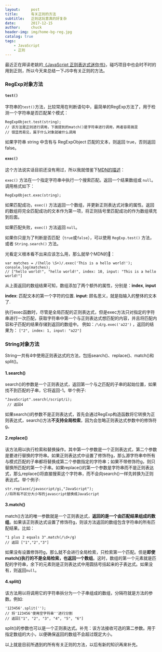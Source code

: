 ```yaml
---
layout:     post                   
title:      有关正则的方法           
subtitle:   正则这玩意真的好复杂
date:       2017-12-15
author:     chuck
header-img: img/home-bg-reg.jpg
catalog: true                      
tags:                               
    - JavaScript
    - 正则
---
```


最近正在拜读老姚的[《JavaScript 正则表达式迷你书》](https://zhuanlan.zhihu.com/p/29707385)，碰巧项目中也会时不时的用到正则，所以今天来总结一下JS中有关正则的方法。

### RegExp对象方法
#### `test()`

字符串的`test()`方法，比较常用在判断语句中，最简单的RegExp方法了，用于检测一个字符串是否匹配某个模式：

```
RegExpObject.test(string);
// 该方法是正则进行调用，下面提到的match()是字符串进行调用，两者容易搞混
// 很显而易见，属于什么对象就被什么调用
```
如果字符串 string 中含有与 RegExpObject 匹配的文本，则返回 true，否则返回 false。

#### `exec()`

这个方法说实话目前还没有用过，所以我就借鉴下[MDN的描述](https://developer.mozilla.org/zh-CN/docs/Web/JavaScript/Reference/Global_Objects/RegExp/exec)：

`exec()` 方法在一个指定字符串中执行一个搜索匹配。返回一个结果数组或 `null`。调用格式如下：

```
RegExpObject.exec(string);
```
如果匹配成功，`exec()` 方法返回一个数组，并更新正则表达式对象的属性。返回的数组将完全匹配成功的文本作为第一项，将正则括号里匹配成功的作为数组填充到后面。

如果匹配失败，`exec()` 方法返回 `null`。

如果你只是为了判断是否匹配（`true`或`false`），可以使用 `RegExp.test()` 方法，或者 `String.search()` 方法。

光看定义根本看不出来应该怎么用，那么就举个MDN的🌰：

```
var matches = /(hello \S+)/.exec('This is a hello world!');
console.log(matches);
// ["hello world!", "hello world!", index: 10, input: "This is a hello world!"]
```
从上面返回的数组结果可知，数组添加了两个额外的属性，分别是：**index**, **input**

**index**: 匹配文本的第一个字符的位置.
**input**: 顾名思义，就是指输入的整体的文本了.

执行exec函数时，尽管是全局匹配的正则表达式，但是exec方法只对指定的字符串进行一次匹配，获取字符串中第一个与正则表达式想匹配的内容，并且将匹配内容和子匹配的结果存储到返回的数组中。
例如：`/\d/g.exec('a22')` ，返回的结果为： `["2", index: 1, input: "a22"]`

### String对象方法

String一共有4中使用正则表达式的方法，包括search()、replace()、match()和split()。

#### 1.search()

search()的参数是一个正则表达式，返回第一个与之匹配的子串的起始位置，如果找不到匹配的子串，它将返回-1。举个例子:

```
"JavaScript".search(/script/i);
 // 返回4
```

如果search()的参数不是正则表达式，首先会通过RegExp构造函数将它转换为正则表达式，search()方法**不支持全局检索**，因为会忽略正则表达式参数中的修饰符g。

####   2.replace()

该方法用以执行检索和替换操作。其中第一个参数是一个正则表达式，第二个参数是要进行替换的字符串。如果正则表达式中设置了修饰符g，那么源字符串中所有与模式匹配的子串都将替换成第二个参数指定的字符串；如果不带修饰符g，则只替换所匹配的第一个子串。如果replace()的第一个参数是字符串而不是正则表达式，那么replace()将直接搜索这个字符串，而不会向search()一样先转换为正则表达式。举个例子:

```
str.replace(/javascript/gi,"JavaScript");
//将所有不区分大小写的javascript替换成JavaScript
```

#### 3.match()

match()方法的唯一参数就是一个正则表达式，**返回的是一个由匹配结果组成的数组**。如果该正则表达式设置了修饰符g，则该方法返回的数组包含字符串的所有匹配结果。比如：

```
"1 plus 2 equals 3".match(/\d+/g)
// 返回 ["1","2","3"]
```
如果没有设置修饰符g，那么就不会进行全局检索，只检索第一个匹配。但是**即使match()执行的不是全局检索，也返回一个数组**。这时，数组的第一个元素就是匹配的字符串，余下的元素则是正则表达式中用圆括号括起来的子表达式。如果没有，则返回`null`。

#### 4.split()

该方法用以将调用它的字符串拆分为一个子串组成的数组，分隔符就是方法的参数。例如: 

```
'123456'.split('');
// 将'123456'使用空字符串''进行分割
// 返回["1", "2", "3", "4", "5", "6"]
```
split()的参数也可以是一个正则表达式。补充：该方法接收可选的第二参数。用于指定数组的大小，以便确保返回的数组不会超过既定大小。

以上就是目前所遇到的所有有关正则的方法，以后有新的知识再来补充。



